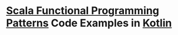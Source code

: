 # [Scala Functional Programming Patterns](https://www.amazon.com/Scala-Functional-Programming-Patterns-S-Khot/dp/1783985844) Code Examples in [Kotlin](https://kotlinlang.org/)
